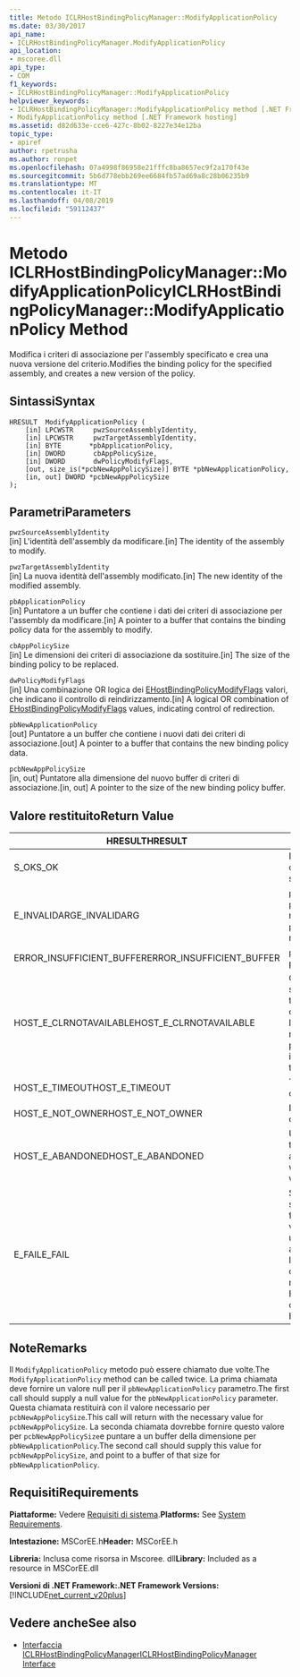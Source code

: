 ```yaml
---
title: Metodo ICLRHostBindingPolicyManager::ModifyApplicationPolicy
ms.date: 03/30/2017
api_name:
- ICLRHostBindingPolicyManager.ModifyApplicationPolicy
api_location:
- mscoree.dll
api_type:
- COM
f1_keywords:
- ICLRHostBindingPolicyManager::ModifyApplicationPolicy
helpviewer_keywords:
- ICLRHostBindingPolicyManager::ModifyApplicationPolicy method [.NET Framework hosting]
- ModifyApplicationPolicy method [.NET Framework hosting]
ms.assetid: d82d633e-cce6-427c-8b02-8227e34e12ba
topic_type:
- apiref
author: rpetrusha
ms.author: ronpet
ms.openlocfilehash: 07a4998f86958e21fffc8ba8657ec9f2a170f43e
ms.sourcegitcommit: 5b6d778ebb269ee6684fb57ad69a8c28b06235b9
ms.translationtype: MT
ms.contentlocale: it-IT
ms.lasthandoff: 04/08/2019
ms.locfileid: "59112437"
---
```

# <a name="iclrhostbindingpolicymanagermodifyapplicationpolicy-method"></a><span data-ttu-id="a683a-102">Metodo ICLRHostBindingPolicyManager::ModifyApplicationPolicy</span><span class="sxs-lookup"><span data-stu-id="a683a-102">ICLRHostBindingPolicyManager::ModifyApplicationPolicy Method</span></span>
<span data-ttu-id="a683a-103">Modifica i criteri di associazione per l'assembly specificato e crea una nuova versione del criterio.</span><span class="sxs-lookup"><span data-stu-id="a683a-103">Modifies the binding policy for the specified assembly, and creates a new version of the policy.</span></span>  
  
## <a name="syntax"></a><span data-ttu-id="a683a-104">Sintassi</span><span class="sxs-lookup"><span data-stu-id="a683a-104">Syntax</span></span>  
  
```  
HRESULT  ModifyApplicationPolicy (  
    [in] LPCWSTR     pwzSourceAssemblyIdentity,   
    [in] LPCWSTR     pwzTargetAssemblyIdentity,  
    [in] BYTE       *pbApplicationPolicy,  
    [in] DWORD       cbAppPolicySize,  
    [in] DWORD       dwPolicyModifyFlags,  
    [out, size_is(*pcbNewAppPolicySize)] BYTE *pbNewApplicationPolicy,   
    [in, out] DWORD *pcbNewAppPolicySize  
);  
```  
  
## <a name="parameters"></a><span data-ttu-id="a683a-105">Parametri</span><span class="sxs-lookup"><span data-stu-id="a683a-105">Parameters</span></span>  
 `pwzSourceAssemblyIdentity`  
 <span data-ttu-id="a683a-106">[in] L'identità dell'assembly da modificare.</span><span class="sxs-lookup"><span data-stu-id="a683a-106">[in] The identity of the assembly to modify.</span></span>  
  
 `pwzTargetAssemblyIdentity`  
 <span data-ttu-id="a683a-107">[in] La nuova identità dell'assembly modificato.</span><span class="sxs-lookup"><span data-stu-id="a683a-107">[in] The new identity of the modified assembly.</span></span>  
  
 `pbApplicationPolicy`  
 <span data-ttu-id="a683a-108">[in] Puntatore a un buffer che contiene i dati dei criteri di associazione per l'assembly da modificare.</span><span class="sxs-lookup"><span data-stu-id="a683a-108">[in] A pointer to a buffer that contains the binding policy data for the assembly to modify.</span></span>  
  
 `cbAppPolicySize`  
 <span data-ttu-id="a683a-109">[in] Le dimensioni dei criteri di associazione da sostituire.</span><span class="sxs-lookup"><span data-stu-id="a683a-109">[in] The size of the binding policy to be replaced.</span></span>  
  
 `dwPolicyModifyFlags`  
 <span data-ttu-id="a683a-110">[in] Una combinazione OR logica dei [EHostBindingPolicyModifyFlags](../../../../docs/framework/unmanaged-api/hosting/ehostbindingpolicymodifyflags-enumeration.md) valori, che indicano il controllo di reindirizzamento.</span><span class="sxs-lookup"><span data-stu-id="a683a-110">[in] A logical OR combination of [EHostBindingPolicyModifyFlags](../../../../docs/framework/unmanaged-api/hosting/ehostbindingpolicymodifyflags-enumeration.md) values, indicating control of redirection.</span></span>  
  
 `pbNewApplicationPolicy`  
 <span data-ttu-id="a683a-111">[out] Puntatore a un buffer che contiene i nuovi dati dei criteri di associazione.</span><span class="sxs-lookup"><span data-stu-id="a683a-111">[out] A pointer to a buffer that contains the new binding policy data.</span></span>  
  
 `pcbNewAppPolicySize`  
 <span data-ttu-id="a683a-112">[in, out] Puntatore alla dimensione del nuovo buffer di criteri di associazione.</span><span class="sxs-lookup"><span data-stu-id="a683a-112">[in, out] A pointer to the size of the new binding policy buffer.</span></span>  
  
## <a name="return-value"></a><span data-ttu-id="a683a-113">Valore restituito</span><span class="sxs-lookup"><span data-stu-id="a683a-113">Return Value</span></span>  
  
|<span data-ttu-id="a683a-114">HRESULT</span><span class="sxs-lookup"><span data-stu-id="a683a-114">HRESULT</span></span>|<span data-ttu-id="a683a-115">Descrizione</span><span class="sxs-lookup"><span data-stu-id="a683a-115">Description</span></span>|  
|-------------|-----------------|  
|<span data-ttu-id="a683a-116">S_OK</span><span class="sxs-lookup"><span data-stu-id="a683a-116">S_OK</span></span>|<span data-ttu-id="a683a-117">Il criterio è stato modificato correttamente.</span><span class="sxs-lookup"><span data-stu-id="a683a-117">The policy was modified successfully.</span></span>|  
|<span data-ttu-id="a683a-118">E_INVALIDARG</span><span class="sxs-lookup"><span data-stu-id="a683a-118">E_INVALIDARG</span></span>|`pwzSourceAssemblyIdentity` <span data-ttu-id="a683a-119">o `pwzTargetAssemblyIdentity` era un riferimento null.</span><span class="sxs-lookup"><span data-stu-id="a683a-119">or `pwzTargetAssemblyIdentity` was a null reference.</span></span>|  
|<span data-ttu-id="a683a-120">ERROR_INSUFFICIENT_BUFFER</span><span class="sxs-lookup"><span data-stu-id="a683a-120">ERROR_INSUFFICIENT_BUFFER</span></span>|`pbNewApplicationPolicy` <span data-ttu-id="a683a-121">è troppo piccolo.</span><span class="sxs-lookup"><span data-stu-id="a683a-121">is too small.</span></span>|  
|<span data-ttu-id="a683a-122">HOST_E_CLRNOTAVAILABLE</span><span class="sxs-lookup"><span data-stu-id="a683a-122">HOST_E_CLRNOTAVAILABLE</span></span>|<span data-ttu-id="a683a-123">Common language runtime (CLR) non è stato caricato in un processo oppure si trova in uno stato in cui non può eseguire codice gestito o elaborare correttamente la chiamata.</span><span class="sxs-lookup"><span data-stu-id="a683a-123">The common language runtime (CLR) has not been loaded into a process, or the CLR is in a state in which it cannot run managed code or process the call successfully.</span></span>|  
|<span data-ttu-id="a683a-124">HOST_E_TIMEOUT</span><span class="sxs-lookup"><span data-stu-id="a683a-124">HOST_E_TIMEOUT</span></span>|<span data-ttu-id="a683a-125">Timeout della chiamata.</span><span class="sxs-lookup"><span data-stu-id="a683a-125">The call timed out.</span></span>|  
|<span data-ttu-id="a683a-126">HOST_E_NOT_OWNER</span><span class="sxs-lookup"><span data-stu-id="a683a-126">HOST_E_NOT_OWNER</span></span>|<span data-ttu-id="a683a-127">Il chiamante non possiede il blocco.</span><span class="sxs-lookup"><span data-stu-id="a683a-127">The caller does not own the lock.</span></span>|  
|<span data-ttu-id="a683a-128">HOST_E_ABANDONED</span><span class="sxs-lookup"><span data-stu-id="a683a-128">HOST_E_ABANDONED</span></span>|<span data-ttu-id="a683a-129">Un evento è stato annullato durante un thread bloccato o fiber è rimasta in attesa su di esso.</span><span class="sxs-lookup"><span data-stu-id="a683a-129">An event was canceled while a blocked thread or fiber was waiting on it.</span></span>|  
|<span data-ttu-id="a683a-130">E_FAIL</span><span class="sxs-lookup"><span data-stu-id="a683a-130">E_FAIL</span></span>|<span data-ttu-id="a683a-131">Si è verificato un errore irreversibile sconosciuto.</span><span class="sxs-lookup"><span data-stu-id="a683a-131">An unknown catastrophic failure occurred.</span></span> <span data-ttu-id="a683a-132">Dopo che un metodo viene restituito E_FAIL, CLR non è più utilizzabile all'interno del processo.</span><span class="sxs-lookup"><span data-stu-id="a683a-132">After a method returns E_FAIL, the CLR is no longer usable within the process.</span></span> <span data-ttu-id="a683a-133">Le chiamate successive ai metodi di hosting restituiranno HOST_E_CLRNOTAVAILABLE.</span><span class="sxs-lookup"><span data-stu-id="a683a-133">Subsequent calls to hosting methods return HOST_E_CLRNOTAVAILABLE.</span></span>|  
  
## <a name="remarks"></a><span data-ttu-id="a683a-134">Note</span><span class="sxs-lookup"><span data-stu-id="a683a-134">Remarks</span></span>  
 <span data-ttu-id="a683a-135">Il `ModifyApplicationPolicy` metodo può essere chiamato due volte.</span><span class="sxs-lookup"><span data-stu-id="a683a-135">The `ModifyApplicationPolicy` method can be called twice.</span></span> <span data-ttu-id="a683a-136">La prima chiamata deve fornire un valore null per il `pbNewApplicationPolicy` parametro.</span><span class="sxs-lookup"><span data-stu-id="a683a-136">The first call should supply a null value for the `pbNewApplicationPolicy` parameter.</span></span> <span data-ttu-id="a683a-137">Questa chiamata restituirà con il valore necessario per `pcbNewAppPolicySize`.</span><span class="sxs-lookup"><span data-stu-id="a683a-137">This call will return with the necessary value for `pcbNewAppPolicySize`.</span></span> <span data-ttu-id="a683a-138">La seconda chiamata dovrebbe fornire questo valore per `pcbNewAppPolicySize`e puntare a un buffer della dimensione per `pbNewApplicationPolicy`.</span><span class="sxs-lookup"><span data-stu-id="a683a-138">The second call should supply this value for `pcbNewAppPolicySize`, and point to a buffer of that size for `pbNewApplicationPolicy`.</span></span>  
  
## <a name="requirements"></a><span data-ttu-id="a683a-139">Requisiti</span><span class="sxs-lookup"><span data-stu-id="a683a-139">Requirements</span></span>  
 <span data-ttu-id="a683a-140">**Piattaforme:** Vedere [Requisiti di sistema](../../../../docs/framework/get-started/system-requirements.md).</span><span class="sxs-lookup"><span data-stu-id="a683a-140">**Platforms:** See [System Requirements](../../../../docs/framework/get-started/system-requirements.md).</span></span>  
  
 <span data-ttu-id="a683a-141">**Intestazione:** MSCorEE.h</span><span class="sxs-lookup"><span data-stu-id="a683a-141">**Header:** MSCorEE.h</span></span>  
  
 <span data-ttu-id="a683a-142">**Libreria:** Inclusa come risorsa in Mscoree. dll</span><span class="sxs-lookup"><span data-stu-id="a683a-142">**Library:** Included as a resource in MSCorEE.dll</span></span>  
  
 **<span data-ttu-id="a683a-143">Versioni di .NET Framework:</span><span class="sxs-lookup"><span data-stu-id="a683a-143">.NET Framework Versions:</span></span>** [!INCLUDE[net_current_v20plus](../../../../includes/net-current-v20plus-md.md)]  
  
## <a name="see-also"></a><span data-ttu-id="a683a-144">Vedere anche</span><span class="sxs-lookup"><span data-stu-id="a683a-144">See also</span></span>

- [<span data-ttu-id="a683a-145">Interfaccia ICLRHostBindingPolicyManager</span><span class="sxs-lookup"><span data-stu-id="a683a-145">ICLRHostBindingPolicyManager Interface</span></span>](../../../../docs/framework/unmanaged-api/hosting/iclrhostbindingpolicymanager-interface.md)
